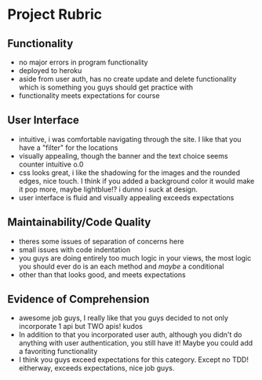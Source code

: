 # Project Rubric

## Functionality
- no major errors in program functionality
- deployed to heroku
- aside from user auth, has no create update and delete functionality which is something you guys should get practice with
- functionality meets expectations for course

## User Interface
- intuitive, i was comfortable navigating through the site. I like that you have a "filter" for the locations
- visually appealing, though the banner and the text choice seems counter intuitive o.0
- css looks great, i like the shadowing for the images and the rounded edges, nice touch. I think if you added a background color it would make it pop more, maybe lightblue!? i dunno i suck at design.
- user interface is fluid and visually appealing exceeds expectations

## Maintainability/Code Quality
- theres some issues of separation of concerns here
- small issues with code indentation
- you guys are doing entirely too much logic in your views, the most logic you should ever do is an each method and *maybe* a conditional
- other than that looks good, and meets expectations

## Evidence of Comprehension
- awesome job guys, I really like that you guys decided to not only incorporate 1 api but TWO apis! kudos
- In addition to that you incorporated user auth, although you didn't do anything with user authentication, you still have it! Maybe you could add a favoriting functionality
- I think you guys exceed expectations for this category. Except no TDD! eitherway, exceeds expectations, nice job guys.

